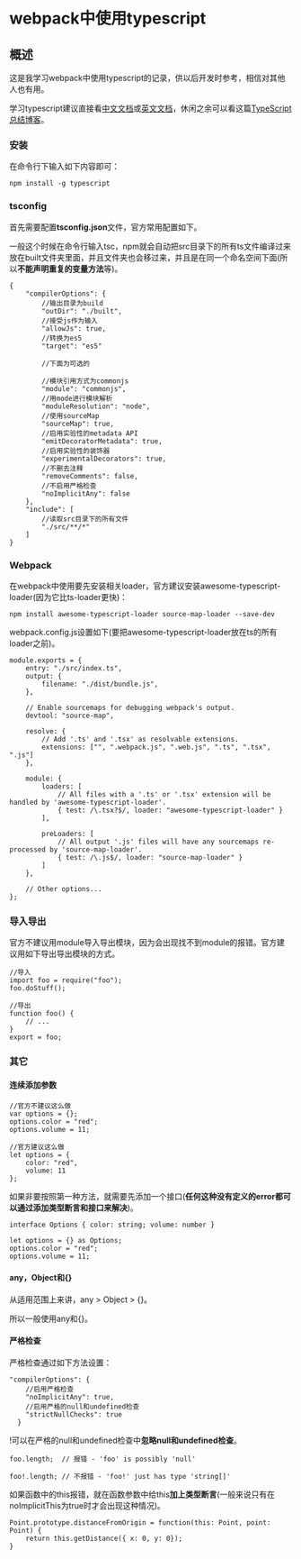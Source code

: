 # webpack中使用typescript

## 概述

这是我学习webpack中使用typescript的记录，供以后开发时参考，相信对其他人也有用。

学习typescript建议直接看[中文文档](https://www.tslang.cn/docs/handbook/basic-types.html)或[英文文档](http://www.typescriptlang.org/docs/handbook/basic-types.html)，休闲之余可以看这篇[TypeScript 总结博客](https://www.cnblogs.com/tansm/p/TypeScript_Handbook.html)。

### 安装

在命令行下输入如下内容即可：

```
npm install -g typescript
```

### tsconfig

首先需要配置**tsconfig.json**文件，官方常用配置如下。

一般这个时候在命令行输入tsc，npm就会自动把src目录下的所有ts文件编译过来放在built文件夹里面，并且文件夹也会移过来，并且是在同一个命名空间下面(所以**不能声明重复的变量方法**等)。

```
{
    "compilerOptions": {
        //输出目录为build
        "outDir": "./built",
        //接受js作为输入
        "allowJs": true,
        //转换为es5
        "target": "es5"

        //下面为可选的

        //模块引用方式为commonjs
        "module": "commonjs",
        //用mode进行模块解析
        "moduleResolution": "node",
        //使用sourceMap
        "sourceMap": true,
        //启用实验性的metadata API
        "emitDecoratorMetadata": true,
        //启用实验性的装饰器
        "experimentalDecorators": true,
        //不删去注释
        "removeComments": false,
        //不启用严格检查
        "noImplicitAny": false
    },
    "include": [
        //读取src目录下的所有文件
        "./src/**/*"
    ]
}
```

### Webpack

在webpack中使用要先安装相关loader，官方建议安装awesome-typescript-loader(因为它比ts-loader更快)：

```
npm install awesome-typescript-loader source-map-loader --save-dev
```

webpack.config.js设置如下(要把awesome-typescript-loader放在ts的所有loader之前)。

```
module.exports = {
    entry: "./src/index.ts",
    output: {
        filename: "./dist/bundle.js",
    },

    // Enable sourcemaps for debugging webpack's output.
    devtool: "source-map",

    resolve: {
        // Add '.ts' and '.tsx' as resolvable extensions.
        extensions: ["", ".webpack.js", ".web.js", ".ts", ".tsx", ".js"]
    },

    module: {
        loaders: [
            // All files with a '.ts' or '.tsx' extension will be handled by 'awesome-typescript-loader'.
            { test: /\.tsx?$/, loader: "awesome-typescript-loader" }
        ],

        preLoaders: [
            // All output '.js' files will have any sourcemaps re-processed by 'source-map-loader'.
            { test: /\.js$/, loader: "source-map-loader" }
        ]
    },

    // Other options...
};
```

### 导入导出

官方不建议用module导入导出模块，因为会出现找不到module的报错。官方建议用如下导出导出模块的方式。

```
//导入
import foo = require("foo");
foo.doStuff();

//导出
function foo() {
    // ...
}
export = foo;
```

### 其它

#### 连续添加参数

```
//官方不建议这么做
var options = {};
options.color = "red";
options.volume = 11;

//官方建议这么做
let options = {
    color: "red",
    volume: 11
};
```

如果非要按照第一种方法，就需要先添加一个接口(**任何这种没有定义的error都可以通过添加类型断言和接口来解决**)。

```
interface Options { color: string; volume: number }

let options = {} as Options;
options.color = "red";
options.volume = 11;
```

#### any，Object和{}

从适用范围上来讲，any > Object > {}。

所以一般使用any和{}。

#### 严格检查

严格检查通过如下方法设置：

```
"compilerOptions": {
    //启用严格检查
    "noImplicitAny": true,
    //启用严格的null和undefined检查
    "strictNullChecks": true
  }
```

!可以在严格的null和undefined检查中**忽略null和undefined检查**。

```
foo.length;  // 报错 - 'foo' is possibly 'null'

foo!.length; // 不报错 - 'foo!' just has type 'string[]'
```

如果函数中的this报错，就在函数参数中给this**加上类型断言**(一般来说只有在noImplicitThis为true时才会出现这种情况)。

```
Point.prototype.distanceFromOrigin = function(this: Point, point: Point) {
    return this.getDistance({ x: 0, y: 0});
}
```
